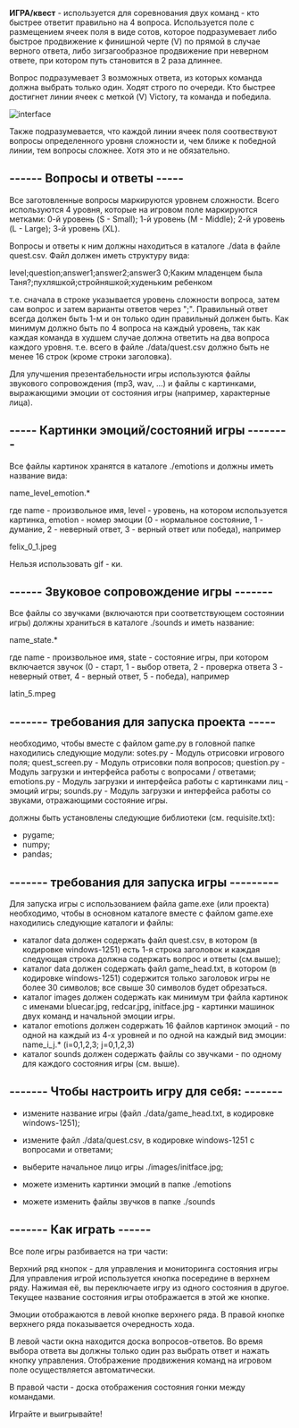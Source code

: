 **ИГРА/квест** - используется для соревнования двух команд - кто быстрее ответит правильно на 4 вопроса.
Используется поле с размещением ячеек поля в виде сотов, которое подразумевает либо быстрое продвижение к финишной черте (V) по прямой в случае верного ответа, либо зигзагообразное продвижение при неверном ответе, при котором путь становится в 2 раза длиннее.

Вопрос подразумевает 3 возможных ответа, из которых команда должна выбрать только один. Ходят строго по очереди. Кто быстрее достигнет линии ячеек с меткой (V) Victory, та команда и победила.

![interface](https://user-images.githubusercontent.com/118542211/208060527-6870db74-0288-4ae1-93fa-12668c112568.jpg)

Также подразумевается, что каждой линии ячеек поля соотвествуют вопросы определенного уровня сложности и, чем ближе к победной линии, тем вопросы сложнее. Хотя это и не обязательно.

## ------ Вопросы и ответы -----
Все заготовленные вопросы маркируются уровнем сложности.
Всего используются 4 уровня, которые на игровом поле маркируются метками:
0-й уровень (S - Small);
1-й уровень (M - Middle);
2-й уровень (L - Large);
3-й уровень (XL).

Вопросы и ответы к ним должны находиться в каталоге ./data в файле quest.csv. Файл должен иметь структуру вида:

level;question;answer1;answer2;answer3
0;Каким младенцем была Таня?;пухляшкой;стройняшкой;худеньким ребенком

т.е. сначала в строке указывается уровень сложности вопроса, затем сам вопрос и затем варианты ответов через ";".
Правильный ответ всегда должен быть 1-м и он только один правильный должен быть.
Как минимум должно быть по 4 вопроса на каждый уровень, так как каждая команда в худшем случае должна ответить на два вопроса каждого уровня.
т.е. всего в файле ./data/quest.csv должно быть не менее 16 строк (кроме строки заголовка).

Для улучшения презентабельности игры используются файлы звукового сопровождения (mp3, wav, ...) и файлы с картинками, выражающими эмоции от состояния игры (например, характерные лица).

## ----- Картинки эмоций/состояний игры --------
Все файлы картинок хранятся в каталоге ./emotions и должны иметь название вида:

name_level_emotion.*

где name - произвольное имя, level - уровень, на котором используется картинка, emotion - номер эмоции (0 - нормальное состояние, 1 - думание, 2 - неверный ответ, 3 - верный ответ или победа), например

felix_0_1.jpeg

Нельзя использовать gif - ки.

## ------ Звуковое сопровождение игры -------
Все файлы со звучками (включаются при соответствующем состоянии игры) должны храниться в каталоге ./sounds и иметь название:

name_state.*

где name - произвольное имя, state - состояние игры, при котором включается звучок (0 - старт, 1 - выбор ответа, 2 - проверка ответа 3 - неверный ответ, 4 - верный ответ, 5 - победа), например

latin_5.mpeg

## ------- требования для запуска проекта -----
необходимо, чтобы вместе с файлом game.py в головной папке находились следующие модули:
    sotes.py - Модуль отрисовки игрового поля;
    quest_screen.py - Модуль отрисовки поля вопросов;
    question.py - Модуль загрузки и интерфейса работы с вопросами / ответами;
    emotions.py - Модуль загрузки и интерфейса работы с картинками лиц - эмоций игры;
    sounds.py - Модуль загрузки и интерфейса работы со звуками, отражающими состояние игры.

должны быть установлены следующие библиотеки (см. requisite.txt):
- pygame;
- numpy;
- pandas;

## ------- требования для запуска игры ---------
Для запуска игры с использованием файла game.exe (или проекта) необходимо, чтобы в основном каталоге вместе с файлом game.exe находились следующие каталоги и файлы:

- каталог data должен содержать файл quest.csv, в котором (в кодировке windows-1251) есть 1-я строка заголовок и каждая следующая строка должна содержать вопрос и ответы (см.выше);
- каталог data должен содержать файл game_head.txt, в котором (в кодировке windows-1251) содержится только заголовок игры не более 30 символов; все свыше 30 символов будет обрезаться.
- каталог images должен содержать как минимум три файла картинок с именами bluecar.jpg, redcar.jpg, initface.jpg - картинки машинок двух команд и начальной эмоции игры.
- каталог emotions должен содержать 16 файлов картинок эмоций - по одной на каждый из 4-х уровней и по одной на каждый вид эмоции: name_i_j.* (i=0,1,2,3; j=0,1,2,3)
- каталог sounds должен содержать файлы со звучками - по одному для каждого состояния игры (см. выше).

## ------- Чтобы настроить игру для себя: -------

- измените название игры (файл ./data/game_head.txt, в кодировке windows-1251);
- измените файл ./data/quest.csv, в кодировке windows-1251 с вопросами и ответами;
- выберите начальное лицо игры ./images/initface.jpg;

- можете изменить картинки эмоций в папке ./emotions
- можете изменить файлы звучков в папке ./sounds

## ------- Как играть ------
Все поле игры разбивается на три части:

Верхний ряд кнопок - для управления и мониторинга состояния игры
Для управления игрой используется кнопка посередине в верхнем ряду. 
Нажимая её, вы переключаете игру из одного состояния в другое. 
Текущее название состояния игры отображается в этой же кнопке.

Эмоции отображаются в левой кнопке верхнего ряда.
В правой кнопке верхнего ряда показывается очередность хода.

В левой части окна находится доска вопросов-ответов.
Во время выбора ответа вы должны только один раз выбрать ответ и нажать кнопку управления. 
Отображение продвижения команд на игровом поле осуществляется автоматически.

В правой части - доска отображения состояния гонки между командами.

Играйте и выигрывайте!
